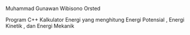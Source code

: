 Muhammad Gunawan Wibisono 
Orsted

Program C++ Kalkulator Energi yang menghitung Energi Potensial , Energi Kinetik , dan Energi Mekanik 

